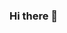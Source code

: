 ### Hi there 👋

<!--
**GRsni/GRsni** is a ✨ _special_ ✨ repository because its `README.md` (this file) appears on your GitHub profile.

[![GRsni's GitHub stats](https://github-readme-stats.vercel.app/api?username=grsni&theme=tokyonight&show_icons=true)](https://github.com/anuraghazra/github-readme-stats)

